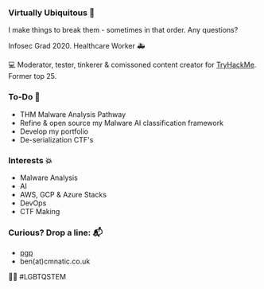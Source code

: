 ### Virtually Ubiquitous 🌱
I make things to break them - sometimes in that order. Any questions?

Infosec Grad 2020. Healthcare Worker :ambulance:

:computer: Moderator, tester, tinkerer & comissoned content creator for [TryHackMe](https://tryhackme.com/p/cmnatic). Former top 25.

### To-Do :pencil:
- THM Malware Analysis Pathway
- Refine & open source my Malware AI classification framework
- Develop my portfolio
- De-serialization CTF's

### Interests :boom:
- Malware Analysis
- AI
- AWS, GCP & Azure Stacks
- DevOps
- CTF Making

### Curious? Drop a line: :mailbox_with_mail:
- [pgp](pgp.cmnatic.co.uk)
- ben(at)cmnatic.co.uk

:rainbow_flag: #LGBTQSTEM



<!--
**CMNatic/CMNatic** is a ✨ _special_ ✨ repository because its `README.md` (this file) appears on your GitHub profile.

Here are some ideas to get you started:

- 🔭 I’m currently working on ...
- 🌱 I’m currently learning ...
- 👯 I’m looking to collaborate on ...
- 🤔 I’m looking for help with ...
- 💬 Ask me about ...
- 📫 How to reach me: ...
- 😄 Pronouns: ...
- ⚡ Fun fact: ...
-->
